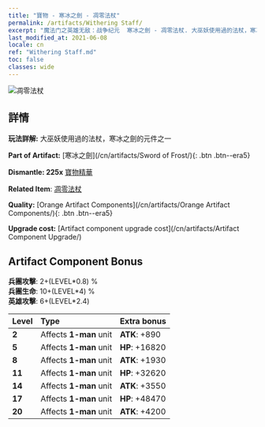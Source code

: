 ```yaml
---
title: "寶物 - 寒冰之劍 - 凋零法杖"
permalink: /artifacts/Withering Staff/
excerpt: "魔法门之英雄无敌：战争纪元  寒冰之劍 - 凋零法杖. 大巫妖使用過的法杖，寒冰之劍的元件之一"
last_modified_at: 2021-06-08
locale: cn
ref: "Withering Staff.md"
toc: false
classes: wide
---
```


 ![凋零法杖](/images/t/artifact_40433.png)



## 詳情

 **玩法詳解:** 大巫妖使用過的法杖，寒冰之劍的元件之一

 **Part of Artifact:** [寒冰之劍](/cn/artifacts/Sword of Frost/){: .btn .btn--era5}

 **Dismantle: 225x** [寶物精華](/cn/Items/con_905/)

 **Related Item**: [凋零法杖](/cn/Items/art_162/)

 **Quality:** [Orange Artifact Components](/cn/artifacts/Orange Artifact Components/){: .btn .btn--era5}

 **Upgrade cost:** [Artifact component upgrade cost](/cn/artifacts/Artifact Component Upgrade/)

## Artifact Component Bonus

  **兵團攻擊**: 2+(LEVEL\*0.8) %<br/>**兵團生命**: 10+(LEVEL\*4) %<br/>**英雄攻擊**: 6+(LEVEL\*2.4)

  |  Level  | Type |    Extra bonus  | 
  |:--------|:-----|:----------------| 
  | **2** | Affects **1-man** unit | **ATK**: +890 | 
  | **5** | Affects **1-man** unit | **HP**: +16820 | 
  | **8** | Affects **1-man** unit | **ATK**: +1930 | 
  | **11** | Affects **1-man** unit | **HP**: +32620 | 
  | **14** | Affects **1-man** unit | **ATK**: +3550 | 
  | **17** | Affects **1-man** unit | **HP**: +48470 | 
  | **20** | Affects **1-man** unit | **ATK**: +4200 | 
